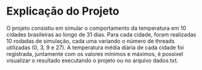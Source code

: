# Explicação do Projeto 


O projeto consistiu em simular o comportamento da temperatura em 10 cidades brasileiras ao longo de 31 dias. Para cada cidade, foram realizadas 10 rodadas de simulação, cada uma variando o número de threads utilizadas (0, 3, 9 e 27). A temperatura média diária de cada cidade foi registrada, juntamente com os valores mínimos e máximos, é possivel visualizar o resultado executando o projeto ou no arquivo dados.txt.
